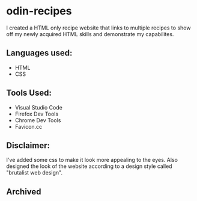 # odin-recipes

I created a HTML only recipe website that links to multiple recipes to show off my newly acquired HTML skills and demonstrate my capabilites.

## Languages used:
* HTML
* CSS

## Tools Used:
* Visual Studio Code
* Firefox Dev Tools
* Chrome Dev Tools
* Favicon.cc

## Disclaimer:
I've added some css to make it look more appealing to the eyes. Also designed the look of the website according to a design style called "brutalist web design".

## Archived

